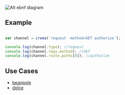 

![Alt ebnf diagram](http://i.imgur.com/v1wdO.png)

## Example

```javascript

var channel = crema('request -method=GET authorize');

console.log(channel.type); //request
console.log(channel.tags.method); //GET
console.log(channel.route.paths[0]); //authorize

```


## Use Cases

- [beanpole](beanpole)
- [dolce](dolce)
